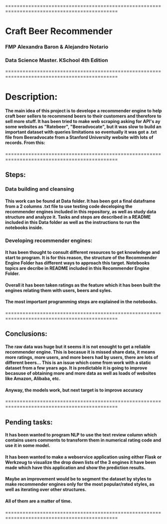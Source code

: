 =============================================================================================
# Craft Beer Recommender

### FMP Alexandra Baron & Alejandro Notario

### Data Science Master. KSchool 4th Edition
=============================================================================================

# Description:

#### The main idea of this project is to develope a recommender engine to help craft beer sellers to recommend beers to their customers and therefore to sell more stuff. It has been tried to make web scraping asking for API's ay some websites as "Ratebeer", "Beeradvocate", but it was slow to build an important dataset with queries limitations so eventually it was got a .txt file from Beeradvocate from a Stanford University website with lots of records. From this:

=============================================================================================

## Steps:

### Data building and cleansing

#### This work can be found at Data folder. It has been got a final dataframe from a 2 columns .txt file to use testing code deceloping the recommender engines included in this repository, as well as study data structure and analyze it. Tasks and steps are described in a README included in this Data folder as well as the instructions to run the notebooks inside.  

### Developing recommender engines:

#### It has been thought to consult different resources to get knowledege and start to program. It is for this reason, the structure of the Recommender Engine Folder has different ways to approach this target. Notebooks topics are decribe in README included in this Recommender Engine Folder.
#### Overall it has been taken ratings as the feature which it has been built the engines relating them with users, beers and syles.
#### The most important programming steps are explained in the notebooks.

=============================================================================================

## Conclusions:

#### The raw data was huge but it seems it is not enought to get a reliable recommender engine. This is becasue it is missed share data, it means more ratings, more users, and more beers had by users, there are lots of different beers... This is an issue which come from work with a static dataset from a few years ago. It is predictable it is going to improve becasuse of obtaining more and more data as well as loads of websites like Amazon, Alibaba, etc.
#### Anyway, the models work, but next target is to improve accuracy

=============================================================================================

## Pending tasks:

#### It has been wanted to program NLP to use the text review column which contains users comments to transform them in numerical rating code and use it in some model.

#### It has been wanted to make a webservice application using either Flask or Werkzeug to visualize the drop down lists of the 3 engines it have been made which have this application and show the prediction results.

#### Maybe an improvement would be to segment the dataset by styles to make recommender engines only for the most popular/rated styles, as well as iterating over other structures.

#### All of them are a matter of time.

=============================================================================================



